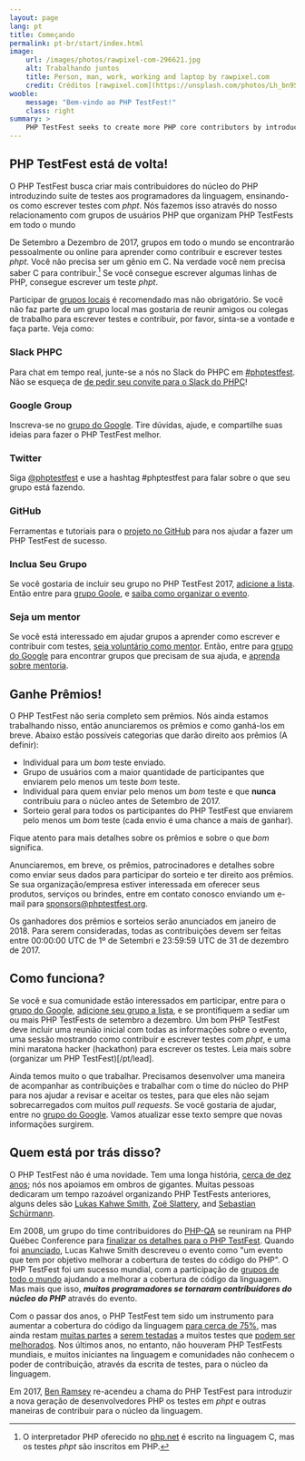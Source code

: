 ```yaml
---
layout: page
lang: pt
title: Começando
permalink: pt-br/start/index.html
image:
    url: /images/photos/rawpixel-com-296621.jpg
    alt: Trabalhando juntos
    title: Person, man, work, working and laptop by rawpixel.com
    credit: Créditos [rawpixel.com](https://unsplash.com/photos/Lh_bn9SgRSY).
wooble:
    message: "Bem-vindo ao PHP TestFest!"
    class: right
summary: >
    PHP TestFest seeks to create more PHP core contributors by introducing PHP programmers to the PHP language test suite, teaching them how to write _phpt_ tests.
---
```


## PHP TestFest está de volta!

O PHP TestFest busca criar mais contribuidores do núcleo do PHP introduzindo suite de testes aos programadores da linguagem, ensinando-os como escrever testes com _phpt_. Nós fazemos isso através do nosso relacionamento com grupos de usuários PHP que organizam PHP TestFests em todo o mundo

De Setembro a Dezembro de 2017, grupos em todo o mundo se encontrarão pessoalmente ou online para aprender como contribuir e escrever testes _phpt_. Você não precisa ser um gênio em C. Na verdade você nem precisa saber C para contribuir.[^phpcore] Se você consegue escrever algumas linhas de PHP, consegue escrever um teste _phpt_.

Participar de [grupos locais](/pt/groups/2017) é recomendado mas não obrigatório. Se você não faz parte de um grupo local mas gostaria de reunir amigos ou colegas de trabalho para escrever testes e contribuir, por favor, sinta-se a vontade e faça parte. Veja como:

<div class="row">
    <div class="3u 6u(medium) 12u$(small)">
        <h3><span class="icon fa-slack"></span>Slack PHPC</h3>
        <p>Para chat em tempo real, junte-se a nós no Slack do PHPC em <a href="https://phpcommunity.slack.com/messages/phptestfest">#phptestfest</a>. Não se esqueça de <a href="http://slack.phpcommunity.org">de pedir seu convite para o Slack do PHPC</a>!</p>
    </div>
    <div class="3u 6u$(medium) 12u$(small)">
        <h3><span class="icon fa-comments-o"></span>Google Group</h3>
        <p>Inscreva-se no <a href="https://groups.google.com/a/phpcommunity.org/group/testfest/">grupo do Google</a>. Tire dúvidas, ajude, e compartilhe suas ideias para fazer o PHP TestFest melhor.</p>
    </div>
    <div class="3u 6u(medium) 12u$(small)">
        <h3><span class="icon fa-twitter"></span>Twitter</h3>
        <p>Siga <a href="https://twitter.com/phptestfest">@phptestfest</a> e use a hashtag #phptestfest para falar sobre o que seu grupo está fazendo.</p>
    </div>
    <div class="3u$ 6u$(medium) 12u$(small)">
        <h3><span class="icon fa-github"></span>GitHub</h3>
        <p>Ferramentas e tutoriais para o <a href="https://github.com/phpcommunity/phptestfest.org">projeto no GitHub</a> para nos ajudar a fazer um PHP TestFest de sucesso.</p>
    </div>
    <div class="6u 12u$(small)">
        <h3><span class="icon fa-users"></span>Inclua Seu Grupo</h3>
        <p>Se você gostaria de incluir seu grupo no PHP TestFest 2017, <a href="https://github.com/phpcommunity/phptestfest.org/edit/master/docs/_data/groups/2017.yml">adicione a lista</a>. Então entre para <a href="https://groups.google.com/a/phpcommunity.org/group/testfest/">grupo Goole</a>, e <a href="/pt/lead/">saiba como organizar o evento</a>.</p>
    </div>
    <div class="6u$ 12u$(small)">
        <h3><span class="icon fa-graduation-cap"></span>Seja um mentor</h3>
        <p>Se você está interessado em ajudar grupos a aprender como escrever e contribuir com testes, <a href="https://github.com/phpcommunity/phptestfest.org/edit/master/docs/_data/mentors/2017.yml">seja voluntário como mentor</a>. Então, entre para <a href="https://groups.google.com/a/phpcommunity.org/group/testfest/">grupo do Google</a> para encontrar grupos que precisam de sua ajuda, e <a href="/mentors/">aprenda sobre mentoria</a>.</p>
    </div>
</div>

## Ganhe Prêmios!

O PHP TestFest não seria completo sem prêmios. Nós ainda estamos trabalhando nisso, então anunciaremos os prêmios e como ganhá-los em breve. Abaixo estão possíveis categorias que darão direito aos prêmios (A definir):

* Individual para um _bom_ teste enviado.
* Grupo de usuários com a maior quantidade de participantes que enviarem pelo menos um teste _bom_ teste.
* Individual para quem enviar pelo menos um _bom_ teste e que **nunca** contribuiu para o núcleo antes de Setembro de 2017.
* Sorteio geral para todos os participantes do PHP TestFest que enviarem pelo menos um _bom_ teste (cada envio é uma chance a mais de ganhar).

Fique atento para mais detalhes sobre os prêmios e sobre o que _bom_ significa.

Anunciaremos, em breve, os prêmios, patrocinadores e detalhes sobre como enviar seus dados para participar do sorteio e ter direito aos prêmios. Se sua organização/empresa estiver interessada em oferecer seus produtos, serviços ou brindes, entre em contato conosco enviando um e-mail para <sponsors@phptestfest.org>.

Os ganhadores dos prêmios e sorteios serão anunciados em janeiro de 2018. Para serem consideradas, todas as contribuições devem ser feitas entre 00:00:00 UTC de 1º de Setembri e 23:59:59 UTC de 31 de dezembro de 2017.

## Como funciona?

Se você e sua comunidade estão interessados em participar, entre para o [grupo do Google](https://groups.google.com/a/phpcommunity.org/group/testfest/), [adicione seu grupo a lista](/pt/groups/2017/), e se prontifiquem a sediar um ou mais PHP TestFests de setembro a dezembro. Um bom PHP TestFest deve incluir uma reunião inicial com todas as informações sobre o evento, uma sessão mostrando como contribuir e escrever testes com _phpt_, e uma mini maratona hacker (hackathon) para escrever os testes. Leia mais sobre (organizar um PHP TestFest)[/pt/lead].

Ainda temos muito o que trabalhar. Precisamos desenvolver uma maneira de acompanhar as contribuições e trabalhar com o time do núcleo do PHP para nos ajudar a revisar e aceitar os testes, para que eles não sejam sobrecarregados com muitos _pull requests_. Se você gostaria de ajudar, entre no [grupo do Google](https://groups.google.com/a/phpcommunity.org/group/testfest/). Vamos atualizar esse texto sempre que novas informações surgirem.

## Quem está por trás disso?

O PHP TestFest não é uma novidade. Tem uma longa história, [cerca de dez anos](https://wiki.php.net/qa/testfest); nós nos apoiamos em ombros de gigantes. Muitas pessoas dedicaram um tempo razoável organizando PHP TestFests anteriores, alguns deles são [Lukas Kahwe Smith](https://twitter.com/lsmith), [Zoë Slattery](http://zoah.co.uk/), and [Sebastian Schürmann](http://sebs.github.io/).

Em 2008, um grupo do time contribuidores do [PHP-QA](https://qa.php.net/) se reuniram na PHP Québec Conference para [finalizar os detalhes para o PHP TestFest](http://news.php.net/php.qa/64083). Quando foi [anunciado](http://news.php.net/php.qa/64129), Lucas Kahwe Smith descreveu o evento como "um evento que tem por objetivo melhorar a cobertura de testes do código do PHP". O PHP TestFest foi um sucesso mundial, com a participação de [grupos de todo o mundo](https://wiki.php.net/qa/testfest-2009) ajudando a melhorar a cobertura de código da linguagem. Mas mais que isso, _**muitos programadores se tornaram contribuidores do núcleo do PHP**_ através do evento.

Com o passar dos anos, o PHP TestFest tem sido um instrumento para aumentar a cobertura do código da linguagem [para cerca de 75%](http://gcov.php.net/), mas ainda restam [muitas partes](http://gcov.php.net/PHP_7_2/lcov_html/) a [serem testadas](http://gcov.php.net/viewer.php?version=PHP_7_2&func=tested_functions) a muitos testes que [podem ser melhorados](http://gcov.php.net/viewer.php?version=PHP_7_2&func=tests). Nos últimos anos, no entanto, não houveram PHP TestFests mundiais, e muitos iniciantes na linguagem e comunidades não conhecem o poder de contribuição, através da escrita de testes, para o núcleo da linguagem.

Em 2017, [Ben Ramsey](https://benramsey.com/) re-acendeu a chama do PHP TestFest para introduzir a nova geração de desenvolvedores PHP os testes em _phpt_ e outras maneiras de contribuir para o núcleo da linguagem.


[^phpcore]: O interpretador PHP oferecido no [php.net](https://php.net) é escrito na linguagem C,  mas os testes _phpt_ são inscritos em PHP.
